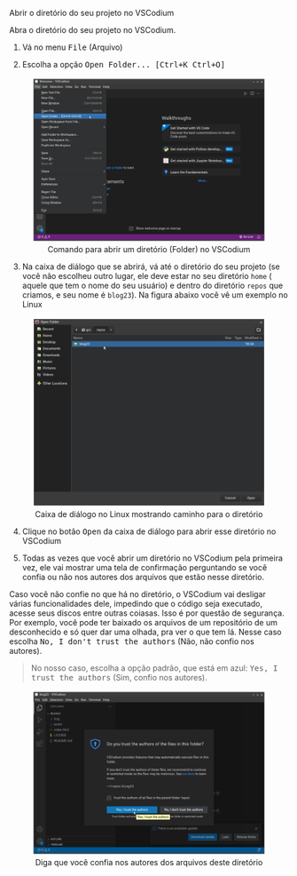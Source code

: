 Abrir o diretório do seu projeto no VSCodium

Abra o diretório do seu projeto no VSCodium.

1. Vá no menu <kbd>File</kbd> (Arquivo)

2. Escolha a opção <kbd>Open Folder... [Ctrl+K Ctrl+O]</kbd>

<figure>
<img src="../img/vscodium/vscodium-open-folder.png" />
<figcaption style = "text-align: center">Comando para abrir um diretório (Folder) no VSCodium</figcaption>
</figure>

3. Na caixa de diálogo que se abrirá, vá até o diretório do seu projeto (se você não escolheu outro lugar, ele deve estar no seu diretório <code>home</code> ( aquele que tem o nome do seu usuário) e dentro do diretório <code>repos</code> que criamos, e seu nome é <code>blog23</code>). Na figura abaixo você vê um exemplo no Linux

<figure>
<img src="../img/vscodium/vscodium-open-folder-blog23.png" />
<figcaption style = "text-align: center">Caixa de diálogo no Linux mostrando caminho para o diretório</figcaption>
</figure>

4. Clique no botão <kbd>Open</kbd> da caixa de diálogo para abrir esse diretório no VSCodium

5. Todas as vezes que você abrir um diretório no VSCodium pela primeira vez, ele vai mostrar uma tela de confirmação perguntando se você confia ou não nos autores dos arquivos que estão nesse diretório. 

Caso você não confie no que há no diretório, o VSCodium vai desligar várias funcionalidades dele, impedindo que o código seja executado, acesse seus discos entre outras coiasas. Isso é por questão de segurança. Por exemplo, você pode ter baixado os arquivos de um repositório de um desconhecido e só quer dar uma olhada, pra ver o que tem lá. Nesse caso escolha <kbd>No, I don't trust the authors</kbd> (Não, não confio nos autores). 

> No nosso caso, escolha a opção padrão, que está em azul: <kbd>Yes, I trust the authors</kbd> (Sim, confio nos autores).

<figure>
<img src="../img/vscodium/vscodium-trust-authors.png" />
<figcaption style = "text-align: center">Diga que você confia nos autores dos arquivos deste diretório</figcaption>
</figure>
